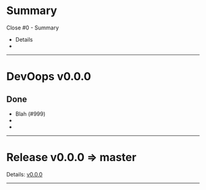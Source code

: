 # Summary
Close #0 - Summary
* Details
* 

***

# DevOops v0.0.0
## Done
* Blah (#999)
*
*

***

# Release v0.0.0 => master
Details: [v0.0.0](https://github.com/Kevin-Lee/sbt-devoops/releases/tag/v0.0.0)

***
